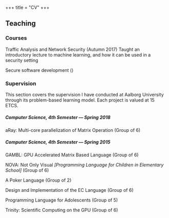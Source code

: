+++
title = "CV"
+++

## Teaching

### Courses

Traffic Analysis and Network Security (Autumn 2017)
Taught an introductory lecture to machine learning, and how it can be used in a security setting

Secure software development ()

### Supervision
This section covers the supervision I have conducted at Aalborg University through its problem-based learning model.
Each project is valued at 15 ETCS.

##### Computer Science, 4th Semester  &mdash; Spring 2018 

aRay: Multi-core parallelization of Matrix Operation
(Group of 6)

##### Computer Science, 4th Semester  &mdash; Spring 2015

GAMBL: GPU Accelerated Matrix Based Language (Group of 6)

NOVA: Not Only Visual *[Programming Language for Children in Elementary School]* (Group of 6)

A Poker Language (Group of 2)

Design and Implementation of the EC Language (Group of 6)

Programming Language for Adolescents (Group of 5)

Trinity: Scientific Computing on the GPU (Group of 6)
